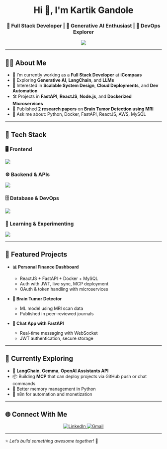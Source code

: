 <h1 align="center">Hi 👋, I'm Kartik Gandole</h1>
<h3 align="center">🚀 Full Stack Developer | 🧠 Generative AI Enthusiast | 🐳 DevOps Explorer</h3>

<p align="center">
  <img src="https://readme-typing-svg.demolab.com/?lines=FastAPI+%7C+ReactJS+%7C+Docker+%7C+AWS+%7C+MySQL;Building+clean+and+scalable+systems;Exploring+GenAI+and+LLMs!" />
</p>

---

## 🧑‍💻 About Me

- 🔭 I’m currently working as a **Full Stack Developer** at **iCompaas**
- 🌱 Exploring **Generative AI**, **LangChain**, and **LLMs**
- 🧠 Interested in **Scalable System Design**, **Cloud Deployments**, and **Dev Automation**
- 🛠️ Projects in **FastAPI**, **ReactJS**, **Node.js**, and **Dockerized Microservices**
- 📄 Published **2 research papers** on **Brain Tumor Detection using MRI**
- 💬 Ask me about: Python, Docker, FastAPI, ReactJS, AWS, MySQL

---

## 🧰 Tech Stack

### 🖥️ Frontend
<p>
  <img src="https://skillicons.dev/icons?i=react,js,html,css,tailwind" />
</p>

### ⚙️ Backend & APIs
<p>
  <img src="https://skillicons.dev/icons?i=python,nodejs,fastapi,flask" />
</p>

### 🗄️ Database & DevOps
<p>
  <img src="https://skillicons.dev/icons?i=mysql,docker,linux,git,github,aws" />
</p>

### 🧠 Learning & Experimenting
<p>
  <img src="https://skillicons.dev/icons?i=vercel,vite,vscode,bash" />
</p>

---

## 🧪 Featured Projects

- **📊 Personal Finance Dashboard**
  - ReactJS + FastAPI + Docker + MySQL
  - Auth with JWT, live sync, MCP deployment
  - OAuth & token handling with microservices

- **🧠 Brain Tumor Detector**
  - ML model using MRI scan data
  - Published in peer-reviewed journals

- **💬 Chat App with FastAPI**
  - Real-time messaging with WebSocket
  - JWT authentication, secure storage

---

## 🧠 Currently Exploring

- 🤖 **LangChain**, **Gemma**, **OpenAI Assistants API**
- 📦 Building **MCP** that can deploy projects via GitHub push or chat commands
- 🐍 Better memory management in Python
- 🧩 n8n for automation and monetization

---

## 🌐 Connect With Me

<p align="center">
  <a href="[https://www.linkedin.com/in/kartikgandole](https://www.linkedin.com/in/kartik-fullstack-dev/)" target="_blank">
    <img alt="LinkedIn" src="https://img.shields.io/badge/LinkedIn-blue?style=for-the-badge&logo=linkedin" />
  </a>
  <a href="mailto:kartikgandole99@gmail.com">
    <img alt="Gmail" src="https://img.shields.io/badge/Gmail-D14836?style=for-the-badge&logo=gmail&logoColor=white" />
  </a>
</p>

---

⭐ *Let’s build something awesome together!* 🚀
